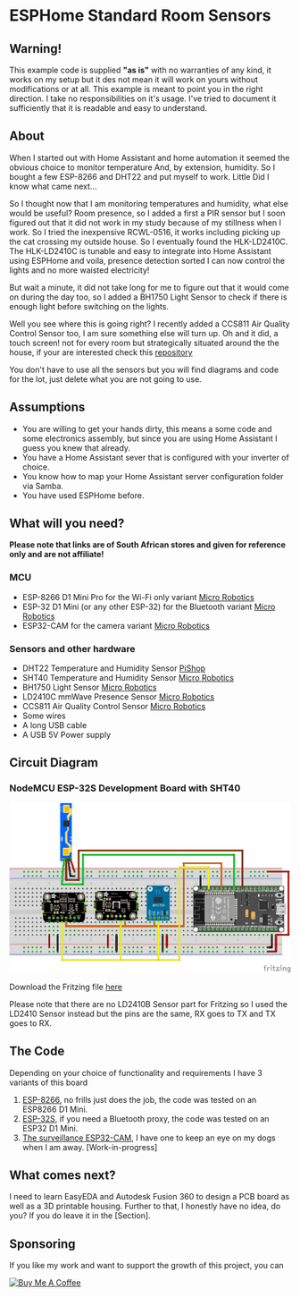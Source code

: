 # ESPHome Standard Room Sensors

## Warning!

This example code is supplied **"as is"** with no warranties of any kind, it works on my setup but it des not mean it will work on yours without modifications or at all. This example is meant to point you in the right direction. I take no responsibilities on it's usage. 
I've tried to document it sufficiently that it is readable and easy to understand.

## About 

When I started out with Home Assistant and home automation it seemed the obvious choice to monitor temperature And, by extension, humidity. So I bought a few ESP-8266 and DHT22 and put myself to work. Little Did I know what came next...

So I thought now that I am monitoring temperatures and humidity, what else would be useful?
Room presence, so I added a first a PIR sensor but  I soon figured out that it did not work in my study because of my stillness when I work. So I tried the inexpensive RCWL-0516, it works including picking up the cat crossing my outside house. So I eventually found the HLK-LD2410C. The HLK-LD2410C is tunable and easy to integrate into Home Assistant using ESPHome and voila, presence detection sorted I can now control the lights and no more waisted electricity!

But wait a minute, it did not take long for me to figure out that it would come on during the day too, so I added a BH1750 Light Sensor to check if there is enough light before switching on the lights.

Well you see where this is going right?
I recently added a CCS811 Air Quality Control Sensor too, I am sure something else will turn up. 
Oh and it did, a touch screen! not for every room but strategically situated around the the house, if your are interested check this [repository](../Kitchen%20Display/README.md)

You don't have to use all the sensors but you will find diagrams and code for the lot, just delete what you are not going to use.

## Assumptions

- You are willing to get your hands dirty, this means a some code and some electronics assembly, but since you are using Home Assistant I guess you knew that already.
- You have a Home Assistant sever that is configured with your inverter of choice.
- You know how to map your Home Assistant server configuration folder via Samba.
- You have used ESPHome before.

## What will you need?

**Please note that links are of South African stores and given for reference only and are not affiliate!**

### MCU

* ESP-8266 D1 Mini Pro for the Wi-Fi only variant 
  [Micro Robotics](https://www.robotics.org.za/MINI-D1-16M-ANT)
* ESP-32 D1 Mini (or any other ESP-32) for the Bluetooth variant 
  [Micro Robotics](https://www.robotics.org.za/D1-ESP32)
* ESP32-CAM for the camera variant 
  [Micro Robotics](https://www.robotics.org.za/ESP32-CAM-OV2640)

### Sensors and other hardware

* DHT22 Temperature and Humidity Sensor
  [PiShop](https://www.pishop.co.za/store/am2302-dht22-temperature-and-humidity-sensor-module)
* SHT40 Temperature and Humidity Sensor
  [Micro Robotics](https://www.robotics.org.za/SHT-40-QWIIC)
* BH1750 Light Sensor
  [Micro Robotics](https://www.robotics.org.za/BH1750)
* LD2410C mmWave Presence Sensor
  [Micro Robotics](https://www.robotics.org.za/HLK-LD2410C)
* CCS811 Air Quality Control Sensor
  [Micro Robotics](https://www.robotics.org.za/SEN0318)
* Some wires
* A long USB cable
* A USB 5V Power supply

## Circuit Diagram

### NodeMCU ESP-32S Development Board with SHT40
![ESP32S Room Sensor v1](Images/room_sensor_bluetooth.png)

Download the Fritzing file [here](fritzing/room_sensor_bluetooth.fzz)

Please note that there are no LD2410B Sensor part for Fritzing so I used the LD2410 Sensor instead but the pins are the same, RX goes to TX and TX goes to RX.

## The Code

Depending on your choice of functionality and requirements I have 3 variants of this board
1. [ESP-8266](ESPHome/room_sensor_wifi_only.yaml), no frills just does the job, the code was tested on an ESP8266 D1 Mini.
2. [ESP-32S](ESPHome/room_sensor_bluetooth.yaml), if you need a Bluetooth proxy, the code was tested on an ESP32 D1 Mini.
3. [The surveillance ESP32-CAM](ESPHome/room_sensor_camera.yaml), I have one to keep an eye on my dogs when I am away. [Work-in-progress]

## What comes next?

I need to learn EasyEDA and Autodesk Fusion 360 to design a PCB board as well as a 3D printable housing.
Further to that, I honestly have no idea, do you? If you do leave it in the [Section].

## Sponsoring

 If you like my work and want to support the growth of this project, you can 

[![Buy Me A Coffee][2]][1]

[1]: https://www.buymeacoffee.com/parentpj
[2]: https://cdn.buymeacoffee.com/buttons/default-black.png